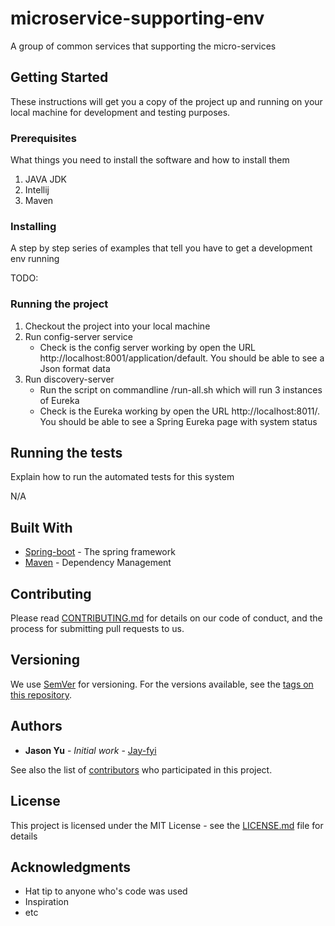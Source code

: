 # microservice-supporting-env
A group of common services that supporting the micro-services


## Getting Started

These instructions will get you a copy of the project up and running on your local machine for development and testing purposes.

### Prerequisites

What things you need to install the software and how to install them

1. JAVA JDK
2. Intellij
3. Maven


### Installing

A step by step series of examples that tell you have to get a development env running

TODO:

### Running the project

1. Checkout the project into your local machine
2. Run config-server service
   - Check is the config server working by open the URL http://localhost:8001/application/default. You should be able to see a Json format data
3. Run discovery-server
   - Run the script on commandline /run-all.sh which will run 3 instances of Eureka
   - Check is the Eureka working by open the URL http://localhost:8011/. You should be able to see a Spring Eureka page with system status
 

## Running the tests

Explain how to run the automated tests for this system

N/A

## Built With

* [Spring-boot](https://projects.spring.io/spring-boot/) - The spring framework
* [Maven](https://maven.apache.org/) - Dependency Management

## Contributing

Please read [CONTRIBUTING.md](https://gist.github.com/PurpleBooth/b24679402957c63ec426) for details on our code of conduct, and the process for submitting pull requests to us.

## Versioning

We use [SemVer](http://semver.org/) for versioning. For the versions available, see the [tags on this repository](https://github.com/jay-fyi/microservice-supporting-env/tags).

## Authors

* **Jason Yu** - *Initial work* - [Jay-fyi](https://github.com/jay-fyi)

See also the list of [contributors](https://github.com/your/project/contributors) who participated in this project.

## License

This project is licensed under the MIT License - see the [LICENSE.md](LICENSE.md) file for details

## Acknowledgments

* Hat tip to anyone who's code was used
* Inspiration
* etc
